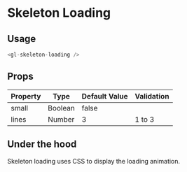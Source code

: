 # Skeleton Loading

<!-- STORY -->

## Usage
~~~js
<gl-skeleton-loading />
~~~

## Props
| Property | Type | Default Value | Validation |
|---|---|---|---|
| small | Boolean | false | |
| lines | Number | 3 | 1 to 3 |


## Under the hood
Skeleton loading uses CSS to display the loading animation.
